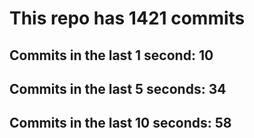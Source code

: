 # This repo has 1421 commits

## Commits in the last 1 second: 10
## Commits in the last 5 seconds: 34
## Commits in the last 10 seconds: 58
